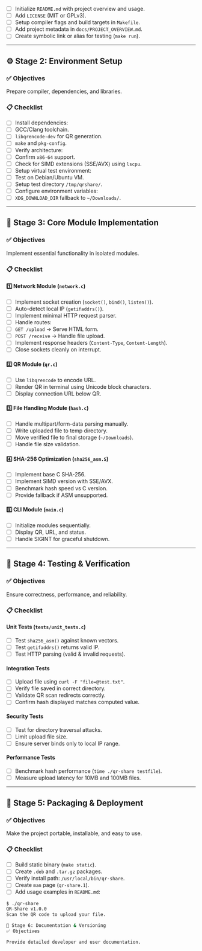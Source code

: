 - [ ] Initialize `README.md` with project overview and usage.
- [ ] Add `LICENSE` (MIT or GPLv3).
- [ ] Setup compiler flags and build targets in `Makefile`.
- [ ] Add project metadata in `docs/PROJECT_OVERVIEW.md`.
- [ ] Create symbolic link or alias for testing (`make run`).

---

## ⚙️ Stage 2: Environment Setup

### ✅ Objectives
Prepare compiler, dependencies, and libraries.

### 📋 Checklist
- [ ] Install dependencies:
- [ ] GCC/Clang toolchain.
- [ ] `libqrencode-dev` for QR generation.
- [ ] `make` and `pkg-config`.
- [ ] Verify architecture:
- [ ] Confirm `x86-64` support.
- [ ] Check for SIMD extensions (SSE/AVX) using `lscpu`.
- [ ] Setup virtual test environment:
- [ ] Test on Debian/Ubuntu VM.
- [ ] Setup test directory `/tmp/qrshare/`.
- [ ] Configure environment variables:
- [ ] `XDG_DOWNLOAD_DIR` fallback to `~/Downloads/`.

---

## 🧩 Stage 3: Core Module Implementation

### ✅ Objectives
Implement essential functionality in isolated modules.

### 📋 Checklist

#### 1️⃣ Network Module (`network.c`)
- [ ] Implement socket creation (`socket()`, `bind()`, `listen()`).
- [ ] Auto-detect local IP (`getifaddrs()`).
- [ ] Implement minimal HTTP request parser.
- [ ] Handle routes:
- [ ] `GET /upload` → Serve HTML form.
- [ ] `POST /receive` → Handle file upload.
- [ ] Implement response headers (`Content-Type`, `Content-Length`).
- [ ] Close sockets cleanly on interrupt.

#### 2️⃣ QR Module (`qr.c`)
- [ ] Use `libqrencode` to encode URL.
- [ ] Render QR in terminal using Unicode block characters.
- [ ] Display connection URL below QR.

#### 3️⃣ File Handling Module (`hash.c`)
- [ ] Handle multipart/form-data parsing manually.
- [ ] Write uploaded file to temp directory.
- [ ] Move verified file to final storage (`~/Downloads`).
- [ ] Handle file size validation.

#### 4️⃣ SHA-256 Optimization (`sha256_asm.S`)
- [ ] Implement base C SHA-256.
- [ ] Implement SIMD version with SSE/AVX.
- [ ] Benchmark hash speed vs C version.
- [ ] Provide fallback if ASM unsupported.

#### 5️⃣ CLI Module (`main.c`)
- [ ] Initialize modules sequentially.
- [ ] Display QR, URL, and status.
- [ ] Handle SIGINT for graceful shutdown.

---

## 🧪 Stage 4: Testing & Verification

### ✅ Objectives
Ensure correctness, performance, and reliability.

### 📋 Checklist

#### Unit Tests (`tests/unit_tests.c`)
- [ ] Test `sha256_asm()` against known vectors.
- [ ] Test `getifaddrs()` returns valid IP.
- [ ] Test HTTP parsing (valid & invalid requests).

#### Integration Tests
- [ ] Upload file using `curl -F "file=@test.txt"`.
- [ ] Verify file saved in correct directory.
- [ ] Validate QR scan redirects correctly.
- [ ] Confirm hash displayed matches computed value.

#### Security Tests
- [ ] Test for directory traversal attacks.
- [ ] Limit upload file size.
- [ ] Ensure server binds only to local IP range.

#### Performance Tests
- [ ] Benchmark hash performance (`time ./qr-share testfile`).
- [ ] Measure upload latency for 10MB and 100MB files.

---

## 🚀 Stage 5: Packaging & Deployment

### ✅ Objectives
Make the project portable, installable, and easy to use.

### 📋 Checklist
- [ ] Build static binary (`make static`).
- [ ] Create `.deb` and `.tar.gz` packages.
- [ ] Verify install path: `/usr/local/bin/qr-share`.
- [ ] Create `man` page (`qr-share.1`).
- [ ] Add usage examples in `README.md`:
```bash
$ ./qr-share
QR-Share v1.0.0
Scan the QR code to upload your file.

🔄 Stage 6: Documentation & Versioning
✅ Objectives

Provide detailed developer and user documentation.

